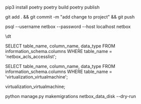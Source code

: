 pip3 install poetry
poetry build
poetry publish

git add . && git commit -m "add change to project" && git push

psql --username netbox --password --host localhost netbox

\dt


SELECT table_name, column_name, data_type FROM information_schema.columns WHERE table_name = 'netbox_acls_accesslist';

SELECT table_name, column_name, data_type FROM information_schema.columns WHERE table_name = 'virtualization_virtualmachine';


virtualization_virtualmachine;

python manage.py makemigrations netbox_data_disk --dry-run